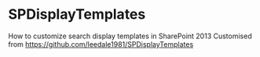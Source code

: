 # SPDisplayTemplates
How to customize search display templates in SharePoint 2013
Customised from https://github.com/leedale1981/SPDisplayTemplates
